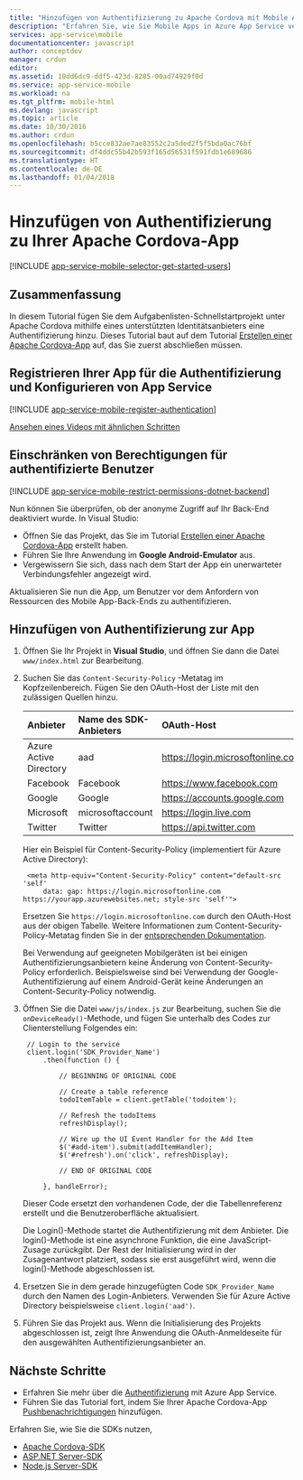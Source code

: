 ```yaml
---
title: "Hinzufügen von Authentifizierung zu Apache Cordova mit Mobile Apps| Microsoft-Dokumentation"
description: "Erfahren Sie, wie Sie Mobile Apps in Azure App Service verwenden, um die Benutzer Ihrer Apache Cordova-App über verschiedene Identitätsanbieter, einschließlich Google, Facebook, Twitter und Microsoft, zu authentifizieren."
services: app-service\mobile
documentationcenter: javascript
author: conceptdev
manager: crdun
editor: 
ms.assetid: 10dd6dc9-ddf5-423d-8205-00ad74929f0d
ms.service: app-service-mobile
ms.workload: na
ms.tgt_pltfrm: mobile-html
ms.devlang: javascript
ms.topic: article
ms.date: 10/30/2016
ms.author: crdun
ms.openlocfilehash: b5cce832ae7ae83552c2a5ded2f5f5bda0ac76bf
ms.sourcegitcommit: df4ddc55b42b593f165d56531f591fdb1e689686
ms.translationtype: HT
ms.contentlocale: de-DE
ms.lasthandoff: 01/04/2018
---
```

# <a name="add-authentication-to-your-apache-cordova-app"></a>Hinzufügen von Authentifizierung zu Ihrer Apache Cordova-App
[!INCLUDE [app-service-mobile-selector-get-started-users](../../includes/app-service-mobile-selector-get-started-users.md)]

## <a name="summary"></a>Zusammenfassung
In diesem Tutorial fügen Sie dem Aufgabenlisten-Schnellstartprojekt unter Apache Cordova mithilfe eines unterstützten Identitätsanbieters eine Authentifizierung hinzu. Dieses Tutorial baut auf dem Tutorial [Erstellen einer Apache Cordova-App] auf, das Sie zuerst abschließen müssen.

## <a name="register"></a>Registrieren Ihrer App für die Authentifizierung und Konfigurieren von App Service
[!INCLUDE [app-service-mobile-register-authentication](../../includes/app-service-mobile-register-authentication.md)]

[Ansehen eines Videos mit ähnlichen Schritten](https://channel9.msdn.com/series/Azure-connected-services-with-Cordova/Azure-connected-services-task-8-Azure-authentication)

## <a name="permissions"></a>Einschränken von Berechtigungen für authentifizierte Benutzer
[!INCLUDE [app-service-mobile-restrict-permissions-dotnet-backend](../../includes/app-service-mobile-restrict-permissions-dotnet-backend.md)]

Nun können Sie überprüfen, ob der anonyme Zugriff auf Ihr Back-End deaktiviert wurde. In Visual Studio:

* Öffnen Sie das Projekt, das Sie im Tutorial [Erstellen einer Apache Cordova-App] erstellt haben.
* Führen Sie Ihre Anwendung im **Google Android-Emulator** aus.
* Vergewissern Sie sich, dass nach dem Start der App ein unerwarteter Verbindungsfehler angezeigt wird.

Aktualisieren Sie nun die App, um Benutzer vor dem Anfordern von Ressourcen des Mobile App-Back-Ends zu authentifizieren.

## <a name="add-authentication"></a>Hinzufügen von Authentifizierung zur App
1. Öffnen Sie Ihr Projekt in **Visual Studio**, und öffnen Sie dann die Datei `www/index.html` zur Bearbeitung.
2. Suchen Sie das `Content-Security-Policy` -Metatag im Kopfzeilenbereich.  Fügen Sie den OAuth-Host der Liste mit den zulässigen Quellen hinzu.

   | Anbieter | Name des SDK-Anbieters | OAuth-Host |
   |:--- |:--- |:--- |
   | Azure Active Directory | aad | https://login.microsoftonline.com |
   | Facebook | Facebook | https://www.facebook.com |
   | Google | Google | https://accounts.google.com |
   | Microsoft | microsoftaccount | https://login.live.com |
   | Twitter | Twitter | https://api.twitter.com |

    Hier ein Beispiel für Content-Security-Policy (implementiert für Azure Active Directory):

        <meta http-equiv="Content-Security-Policy" content="default-src 'self'
            data: gap: https://login.microsoftonline.com https://yourapp.azurewebsites.net; style-src 'self'">

    Ersetzen Sie `https://login.microsoftonline.com` durch den OAuth-Host aus der obigen Tabelle.  Weitere Informationen zum Content-Security-Policy-Metatag finden Sie in der [entsprechenden Dokumentation].

    Bei Verwendung auf geeigneten Mobilgeräten ist bei einigen Authentifizierungsanbietern keine Änderung von Content-Security-Policy erforderlich.  Beispielsweise sind bei Verwendung der Google-Authentifizierung auf einem Android-Gerät keine Änderungen an Content-Security-Policy notwendig.

3. Öffnen Sie die Datei `www/js/index.js` zur Bearbeitung, suchen Sie die `onDeviceReady()`-Methode, und fügen Sie unterhalb des Codes zur Clienterstellung Folgendes ein:

        // Login to the service
        client.login('SDK_Provider_Name')
            .then(function () {

                // BEGINNING OF ORIGINAL CODE

                // Create a table reference
                todoItemTable = client.getTable('todoitem');

                // Refresh the todoItems
                refreshDisplay();

                // Wire up the UI Event Handler for the Add Item
                $('#add-item').submit(addItemHandler);
                $('#refresh').on('click', refreshDisplay);

                // END OF ORIGINAL CODE

            }, handleError);

    Dieser Code ersetzt den vorhandenen Code, der die Tabellenreferenz erstellt und die Benutzeroberfläche aktualisiert.

    Die Login()-Methode startet die Authentifizierung mit dem Anbieter. Die login()-Methode ist eine asynchrone Funktion, die eine JavaScript-Zusage zurückgibt.  Der Rest der Initialisierung wird in der Zusagenantwort platziert, sodass sie erst ausgeführt wird, wenn die login()-Methode abgeschlossen ist.

4. Ersetzen Sie in dem gerade hinzugefügten Code `SDK_Provider_Name` durch den Namen des Login-Anbieters. Verwenden Sie für Azure Active Directory beispielsweise `client.login('aad')`.
5. Führen Sie das Projekt aus.  Wenn die Initialisierung des Projekts abgeschlossen ist, zeigt Ihre Anwendung die OAuth-Anmeldeseite für den ausgewählten Authentifizierungsanbieter an.

## <a name="next-steps"></a>Nächste Schritte
* Erfahren Sie mehr über die [Authentifizierung] mit Azure App Service.
* Führen Sie das Tutorial fort, indem Sie Ihrer Apache Cordova-App [Pushbenachrichtigungen] hinzufügen.

Erfahren Sie, wie Sie die SDKs nutzen,

* [Apache Cordova-SDK]
* [ASP.NET Server-SDK]
* [Node.js Server-SDK]

<!-- URLs. -->
[Erstellen einer Apache Cordova-App]: app-service-mobile-cordova-get-started.md
[entsprechenden Dokumentation]: https://cordova.apache.org/docs/en/latest/guide/appdev/whitelist/index.html
[Pushbenachrichtigungen]: app-service-mobile-cordova-get-started-push.md
[Authentifizierung]: app-service-mobile-auth.md
[Apache Cordova-SDK]: app-service-mobile-cordova-how-to-use-client-library.md
[ASP.NET Server-SDK]: app-service-mobile-dotnet-backend-how-to-use-server-sdk.md
[Node.js Server-SDK]: app-service-mobile-node-backend-how-to-use-server-sdk.md

